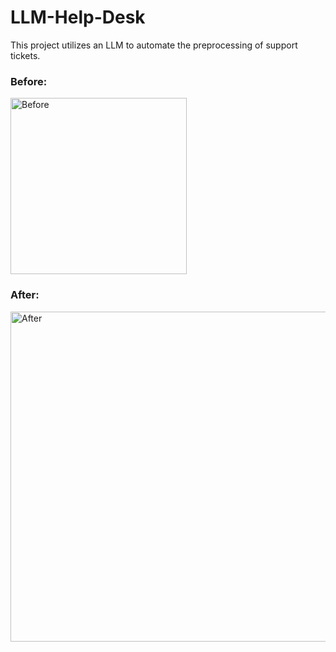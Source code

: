 # LLM-Help-Desk

This project utilizes an LLM to automate the preprocessing of support tickets.

### Before:
<img width="282" alt="Before" src="https://github.com/user-attachments/assets/096b07ac-6aa7-4980-8097-8b8dd2bb24a7">

### After:
<img width="528" alt="After" src="https://github.com/user-attachments/assets/22ec8e73-ec71-43f2-aee8-99d16e8a489d">

